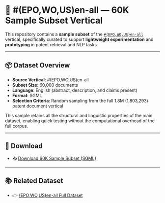 # 📘 #(EPO,WO,US)en-all — 60K Sample Subset Vertical

This repository contains a **sample subset** of the [`#(EPO,WO,US)en-all`](https://github.com/cs1msa/WPIplus/tree/main/Collection%20Verticals%20(subsets)/%23(EPO%2CWO%2CUS)en-all%20-%20Created%20for%20Priot-Art%20Search%20Tasks) vertical, specifically curated to support **lightweight experimentation** and **prototyping** in patent retrieval and NLP tasks.

---

## 📦 Dataset Overview

- **Source Vertical**: #(EPO,WO,US)en-all  
- **Subset Size**: 60,000 documents  
- **Language**: English (abstract, description, and claims present)  
- **Format**: SGML  
- **Selection Criteria**: Random sampling from the full 1.8M (1,803,293) patent document vertical  

This sample retains all the structural and linguistic properties of the main dataset, enabling quick testing without the computational overhead of the full corpus.

---

## 🔗 Download
- 📥 [Download 60K Sample Subset (SGML)](https://drive.google.com/file/d/1DhKnQdwugwJorjokZjzlU8B2A4XsiF-Y/view?usp=sharing)
  
---

## 📚 Related Dataset
- 👉 [(EPO,WO,US)en-all Full Dataset](https://github.com/cs1msa/WPIplus/tree/main/Collection%20Verticals%20(subsets)/%23(EPO%2CWO%2CUS)en-all)
